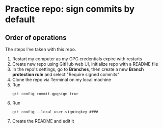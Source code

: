 # Practice repo: sign commits by default

## Order of operations 

The steps I've taken with this repo. 

1. Restart my computer as my GPG credentials expire with restarts
1. Create new repo using GitHub web UI, initialize repo with a README file
1. In the repo's settings, go to **Branches**, then create a new **Branch protection rule** and select "Require signed commits"
1. Clone the repo via Terminal on my local machine
1. Run
   ```shell
   git config commit.gpgsign true
   ```
1. Run
   ```shell
   git config --local user.signingkey ####
   ```
1. Create the README and edit it